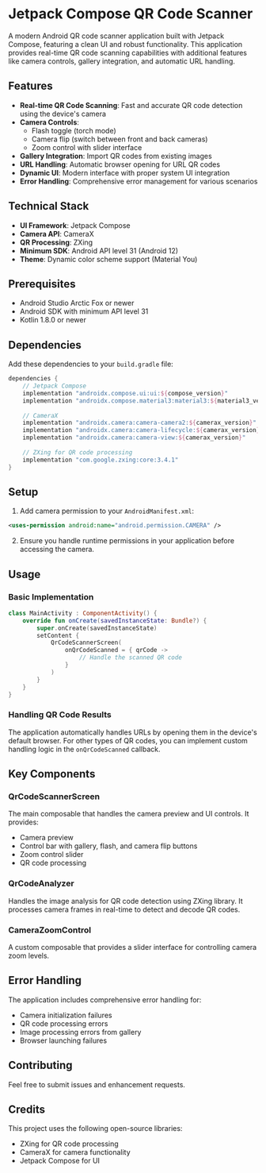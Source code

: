 # Jetpack Compose QR Code Scanner

A modern Android QR code scanner application built with Jetpack Compose, featuring a clean UI and robust functionality. This application provides real-time QR code scanning capabilities with additional features like camera controls, gallery integration, and automatic URL handling.

## Features

- **Real-time QR Code Scanning**: Fast and accurate QR code detection using the device's camera
- **Camera Controls**:
  - Flash toggle (torch mode)
  - Camera flip (switch between front and back cameras)
  - Zoom control with slider interface
- **Gallery Integration**: Import QR codes from existing images
- **URL Handling**: Automatic browser opening for URL QR codes
- **Dynamic UI**: Modern interface with proper system UI integration
- **Error Handling**: Comprehensive error management for various scenarios

## Technical Stack

- **UI Framework**: Jetpack Compose
- **Camera API**: CameraX
- **QR Processing**: ZXing
- **Minimum SDK**: Android API level 31 (Android 12)
- **Theme**: Dynamic color scheme support (Material You)

## Prerequisites

- Android Studio Arctic Fox or newer
- Android SDK with minimum API level 31
- Kotlin 1.8.0 or newer

## Dependencies

Add these dependencies to your `build.gradle` file:

```gradle
dependencies {
    // Jetpack Compose
    implementation "androidx.compose.ui:ui:${compose_version}"
    implementation "androidx.compose.material3:material3:${material3_version}"
    
    // CameraX
    implementation "androidx.camera:camera-camera2:${camerax_version}"
    implementation "androidx.camera:camera-lifecycle:${camerax_version}"
    implementation "androidx.camera:camera-view:${camerax_version}"
    
    // ZXing for QR code processing
    implementation "com.google.zxing:core:3.4.1"
}
```

## Setup

1. Add camera permission to your `AndroidManifest.xml`:
```xml
<uses-permission android:name="android.permission.CAMERA" />
```

2. Ensure you handle runtime permissions in your application before accessing the camera.

## Usage

### Basic Implementation

```kotlin
class MainActivity : ComponentActivity() {
    override fun onCreate(savedInstanceState: Bundle?) {
        super.onCreate(savedInstanceState)
        setContent {
            QrCodeScannerScreen(
                onQrCodeScanned = { qrCode ->
                    // Handle the scanned QR code
                }
            )
        }
    }
}
```

### Handling QR Code Results

The application automatically handles URLs by opening them in the device's default browser. For other types of QR codes, you can implement custom handling logic in the `onQrCodeScanned` callback.

## Key Components

### QrCodeScannerScreen

The main composable that handles the camera preview and UI controls. It provides:
- Camera preview
- Control bar with gallery, flash, and camera flip buttons
- Zoom control slider
- QR code processing

### QrCodeAnalyzer

Handles the image analysis for QR code detection using ZXing library. It processes camera frames in real-time to detect and decode QR codes.

### CameraZoomControl

A custom composable that provides a slider interface for controlling camera zoom levels.

## Error Handling

The application includes comprehensive error handling for:
- Camera initialization failures
- QR code processing errors
- Image processing errors from gallery
- Browser launching failures

## Contributing

Feel free to submit issues and enhancement requests.


## Credits

This project uses the following open-source libraries:
- ZXing for QR code processing
- CameraX for camera functionality
- Jetpack Compose for UI
